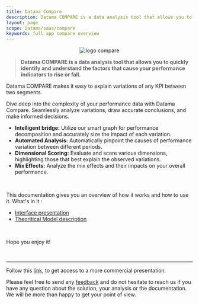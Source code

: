 ```yaml
---
title: Datama Compare
description: Datama COMPARE is a data analysis tool that allows you to quickly identify and understand the factors that cause your performance indicators to rise or fall.
layout: page
scope: Datama/saas/compare
keywords: full app compare overview
---
```


<center><img src="{{site.url}}/{{site.baseurl}}/core_app/new/images/compare_icon.jpg" alt="logo compare" /></center>

> **Datama COMPARE is a data analysis tool that allows you to quickly identify and understand the factors that cause your performance indicators to rise or fall.**

Datama COMPARE makes it easy to explain variations of any KPI between two segments.


Dive deep into the complexity of your performance data with Datama Compare. Seamlessly analyze variations, draw accurate conclusions, and make informed decisions.

<ul>
    <li><strong>Intelligent bridge:</strong> Utilize our smart graph for performance decomposition and accurately size the impact of each variation.</li>
    <li><strong>Automated Analysis:</strong> Automatically pinpoint the causes of performance variation between different periods.</li>
    <li><strong>Dimensional Scoring:</strong> Evaluate and score various dimensions, highlighting those that best explain the observed variations.</li>
    <li><strong>Mix Effects:</strong> Analyze the mix effects and their impacts on your overall performance.</li>
</ul>


<br>

This documentation gives you an overview of how it works and how to use it.
What's in it : 
- [Interface presentation]({{site.url}}/{{site.baseurl}}/core_app/new/compare/compare_interface.html)
- [Theoritical Model description]({{site.url}}/{{site.baseurl}}/core_app/new/compare/model/model.html)


<br>

Hope you enjoy it!

<br>

---------------------

Follow this [link](https://www.Datama.io/products/), to get access to a more commercial presentation.


Please feel free to send any [feedback](https://Datama.io/lets-talk/) and do not hesitate to reach us if you have any question about the solution, your analysis or the documentation. We will be more than happy to get your point of view.
